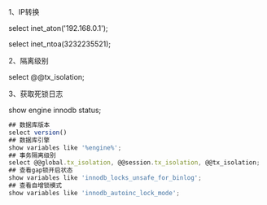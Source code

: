1、IP转换

select inet_aton('192.168.0.1');

select inet_ntoa(3232235521);

2、隔离级别

select @@tx_isolation;

3、获取死锁日志

show engine innodb status;

```javascript
## 数据库版本
select version()
## 数据库引擎
show variables like '%engine%';
## 事务隔离级别
select @@global.tx_isolation, @@session.tx_isolation, @@tx_isolation;
## 查看gap锁开启状态
show variables like 'innodb_locks_unsafe_for_binlog';
## 查看自增锁模式
show variables like 'innodb_autoinc_lock_mode';
```

